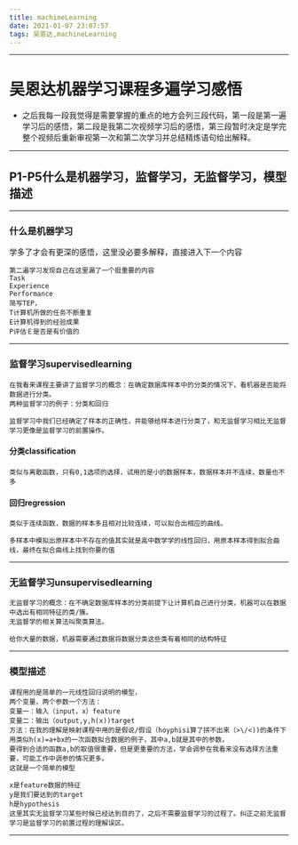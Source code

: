 ```yaml
---
title: machineLearning
date: 2021-01-07 23:07:57
tags: 吴恩达,machineLearning 
---
```

---
# 吴恩达机器学习课程多遍学习感悟

- 之后我每一段我觉得是需要掌握的重点的地方会列三段代码，第一段是第一遍学习后的感悟，第二段是我第二次视频学习后的感悟，第三段暂时决定是学完整个视频后重新审视第一次和第二次学习并总结精炼语句给出解释。

---

## P1-P5什么是机器学习，监督学习，无监督学习，模型描述

---

### 什么是机器学习

学多了才会有更深的感悟，这里没必要多解释，直接进入下一个内容
```
第二遍学习发现自己在这里漏了一个挺重要的内容
Task
Experience
Performance
简写TEP，
T计算机所做的任务不断重复
E计算机得到的经验成果
P评估Ｅ是否是有价值的
```

---
### 监督学习supervisedlearning
```
在我看来课程主要讲了监督学习的概念：在确定数据库样本中的分类的情况下，看机器是否能将数据进行分类。
两种监督学习的例子：分类和回归
```
```
监督学习中我们已经确定了样本的正确性，并能够给样本进行分类了，和无监督学习相比无监督学习更像是监督学习的前置操作。
```
#### 分类classification

```
类似与离散函数，只有0,1选项的选择，试用的是小的数据样本，数据样本并不连续，数量也不多
```
#### 回归regression
```
类似于连续函数，数据的样本多且相对比较连续，可以拟合出相应的曲线。
```
```
多样本中模拟出原样本中不存在的值其实就是高中数学学的线性回归，用原本样本得到拟合曲线，最终在拟合曲线上找到你要的值
```
---

### 无监督学习unsupervisedlearning
```
无监督学习的概念：在不确定数据库样本的分类前提下让计算机自己进行分类，机器可以在数据中选出有相同特征的类/簇。
无监督学的相关算法叫聚类算法。
```
```
给你大量的数据，机器需要通过数据将数据分类这些类有着相同的结构特征
```
---

### 模型描述

```
课程用的是简单的一元线性回归说明的模型，
两个变量，两个参数一个方法：
变量一：输入（input，x）feature
变量二：输出（output,y,h(x))target
方法：在我的理解是映射课程中用的是假说/假设（hoyphisi算了拼不出来（>\/<))的条件下
用类似h(x)=a+bx的一次函数拟合数据的例子，其中a,b就是其中的参数，
要得到合适的函数a,b的取值很重要，但是更重要的方法，学会调参在我看来没有选择方法重要，可能工作中调参的情况更多。
这就是一个简单的模型
```

```
x是feature数据的特征
y是我们要达到的target
h是hypothesis
这里其实无监督学习某些时候已经达到目的了，之后不需要监督学习的过程了。纠正之前无监督学习是监督学习的前置过程的理解误区。
```
---


